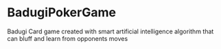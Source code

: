# BadugiPokerGame
Badugi Card game created with smart artificial intelligence algorithm that can bluff and learn from opponents moves
